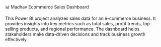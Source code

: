 📊 Madhav Ecommerce Sales Dashboard

This Power BI project analyzes sales data for an e-commerce business. It provides insights into key metrics such as total sales, profit trends, top-selling products, and regional performance. The dashboard helps stakeholders make data-driven decisions and track business growth effectively.
